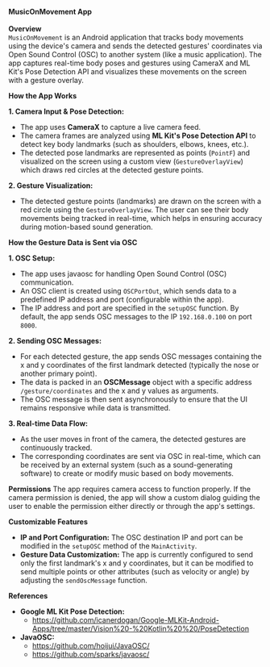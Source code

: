**MusicOnMovement App**<br/><br/>
**Overview**<br/>
`MusicOnMovement` is an Android application that tracks body movements using the device's camera and sends the detected gestures' coordinates via Open Sound Control (OSC) to another system (like a music application). The app captures real-time body poses and gestures using CameraX and ML Kit's Pose Detection API and visualizes these movements on the screen with a gesture overlay.

**How the App Works**<br/>

**1. Camera Input & Pose Detection:**<br/>

- The app uses **CameraX** to capture a live camera feed.<br/>
- The camera frames are analyzed using **ML Kit's Pose Detection API** to detect key body landmarks (such as shoulders, elbows, knees, etc.).<br/>
- The detected pose landmarks are represented as points (`PointF`) and visualized on the screen using a custom view (`GestureOverlayView`) which draws red circles at the detected gesture points.<br/>

**2. Gesture Visualization:**<br/>

- The detected gesture points (landmarks) are drawn on the screen with a red circle using the `GestureOverlayView`. The user can see their body movements being tracked in real-time, which helps in ensuring accuracy during motion-based sound generation.

**How the Gesture Data is Sent via OSC**<br/>

**1. OSC Setup:**

- The app uses javaosc for handling Open Sound Control (OSC) communication.
- An OSC client is created using `OSCPortOut`, which sends data to a predefined IP address and port (configurable within the app).
- The IP address and port are specified in the `setupOSC` function. By default, the app sends OSC messages to the IP `192.168.0.100` on port `8000`.<br/>

**2. Sending OSC Messages:**

- For each detected gesture, the app sends OSC messages containing the x and y coordinates of the first landmark detected (typically the nose or another primary point).
- The data is packed in an **OSCMessage** object with a specific address `/gesture/coordinates` and the x and y values as arguments.
- The OSC message is then sent asynchronously to ensure that the UI remains responsive while data is transmitted.<br/>

**3. Real-time Data Flow:**

- As the user moves in front of the camera, the detected gestures are continuously tracked.
- The corresponding coordinates are sent via OSC in real-time, which can be received by an external system (such as a sound-generating software) to create or modify music based on body movements.<br/>

**Permissions**
The app requires camera access to function properly. If the camera permission is denied, the app will show a custom dialog guiding the user to enable the permission either directly or through the app's settings.

**Customizable Features**
- **IP and Port Configuration:** The OSC destination IP and port can be modified in the `setupOSC` method of the `MainActivity`.<br/>
- **Gesture Data Customization:** The app is currently configured to send only the first landmark's x and y coordinates, but it can be modified to send multiple points or other attributes (such as velocity or angle) by adjusting the `sendOscMessage` function.

**References**
- **Google ML Kit Pose Detection:**
  * https://github.com/icanerdogan/Google-MLKit-Android-Apps/tree/master/Vision%20-%20Kotlin%20%20/PoseDetection
- **JavaOSC:**
  * https://github.com/hoijui/JavaOSC/
  * https://github.com/sparks/javaosc/
